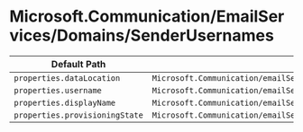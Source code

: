 # Microsoft.Communication/EmailServices/Domains/SenderUsernames

| Default Path | Alias |
|---|---|
| `properties.dataLocation` | `Microsoft.Communication/emailServices/domains/senderUsernames/dataLocation` |
| `properties.username` | `Microsoft.Communication/emailServices/domains/senderUsernames/username` |
| `properties.displayName` | `Microsoft.Communication/emailServices/domains/senderUsernames/displayName` |
| `properties.provisioningState` | `Microsoft.Communication/emailServices/domains/senderUsernames/provisioningState` |

